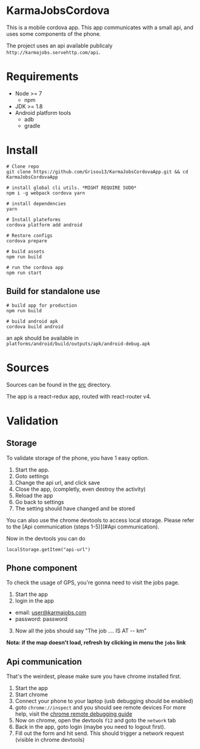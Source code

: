 # KarmaJobsCordova

This is a mobile cordova app.
This app communicates with a small api, and uses some components of the phone.

The project uses an api available publicaly `http://karmajobs.servehttp.com/api`.

# Requirements

- Node >= 7
  - npm
- JDK >= 1.8
- Android platform tools
  - adb
  - gradle

# Install

```
# Clone repo
git clone https://github.com/Grisou13/KarmaJobsCordovaApp.git && cd KarmaJobsCordovaApp

# install global cli utils. *MIGHT REQUIRE SUDO*
npm i -g webpack cordova yarn

# install dependencies
yarn

# Install plateforms
cordova platform add android

# Restore configs
cordova prepare

# build assets
npm run build

# run the cordova app
npm run start
```

## Build for standalone use

```
# build app for production
npm run build

# build android apk
cordova build android
```

an apk should be available in `platforms/android/build/outputs/apk/android-debug.apk`

# Sources

Sources can be found in the [src](src) directory.

The app is a react-redux app, routed with react-router v4.

# Validation

## Storage

To validate storage of the phone, you have 1 easy option.

1. Start the app.
2. Goto settings
3. Change the api url, and click save
4. Close the app, (completly, even destroy the activity)
5. Reload the app
6. Go back to settings
7. The setting should have changed and be stored

You can also use the chrome devtools to access local storage.
Please refer to the [Api communication (steps 1-5)](#Api communication).

Now in the devtools you can do
```
localStorage.getItem("api-url")
```

## Phone component

To check the usage of GPS, you're gonna need to visit the jobs page.

1. Start the app
2. login in the app
  - email: user@karmajobs.com
  - password: password
3. Now all the jobs should say "The job .... IS AT -- km"

**Nota: if the map doesn't load, refresh by clicking in menu the `jobs` link**

## Api communication

That's the weirdest, please make sure you have chrome installed first.

1. Start the app
2. Start chrome
3. Connect your phone to your laptop (usb debugging should be enabled)
4. goto `chrome://inspect` and you should see remote devices
 For more help, visit the [chrome remote debugging guide](https://developers.google.com/web/tools/chrome-devtools/remote-debugging/)
5. Now on chrome, open the devtools `f12` and goto the `network` tab
6. Back in the app, goto login (maybe you need to logout first).
7. Fill out the form and hit send. This should trigger a network request (visible in chrome devtools)
